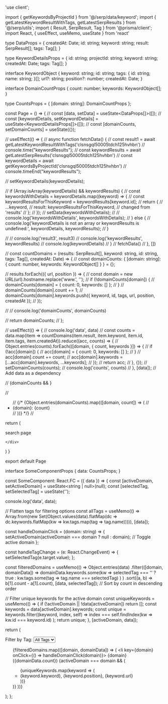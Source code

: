 'use client';

import { getKeywordsByProjectId } from '@/serp/data/keyword';
import { getLatestKeywordResultWithTags, getLatestSerpResults } from '@/serp/utils';
import { Result, SerpResult, Tag } from '@prisma/client';
import React, { useEffect, useMemo, useState } from 'react'

type DataProps = {
  createdAt: Date;
  id: string;
  keyword: string;
  result: SerpResult[];
  tags: Tag[];
}

type KeywordDetailsProps = {
  id: string;
  projectId: string;
  keyword: string;
  createdAt: Date;
  tags: Tag[];
}

interface KeywordObject {
  keyword: string;
  id: string;
  tags: { id: string; name: string; }[];
  url?: string;
  position?: number;
  createdAt: Date;
}

interface DomainCountProps {
  count: number;
  keywords: KeywordObject[];
}

type CountsProps = { [domain: string]: DomainCountProps };

const Page = () => {
  // const [data, setData] = useState<DataProps[]>([]);
  // const [keywordDetails, setKeywordDetails] = useState<KeywordDetailsProps[]>([]);
  // const [domainCounts, setDomainCounts] = useState<CountsProps>({});

  // useEffect(() => {
  //   async function fetchData() {
  //     const result1 = await getLatestKeywordResultWithTags('clsnsgql50005tdch125hvhbn')
  //     console.time("keywordResults");
  //     const keywordResults = await getLatestSerpResults('clsnsgql50005tdch125hvhbn')
  //     const keywordDetails = await getKeywordsByProjectId('clsnsgql50005tdch125hvhbn')
  //     console.timeEnd("keywordResults");

  //     setKeywordDetails(keywordDetails);

  //     if (Array.isArray(keywordDetails) && keywordResults) {
  //       const keywordsWithDetails = keywordDetails.map((keyword) => {
  //         const keywordResultsForThisKeyword = keywordResults[keyword.id];
  //         return {
  //           ...keyword,
  //           result: keywordResultsForThisKeyword, // changed from 'results'
  //         };
  //       });
  //       setData(keywordsWithDetails);
  //       // console.log('keywordsWithDetails', keywordsWithDetails);
  //     } else {
  //       console.log('keywordDetails is not an array or keywordResults is undefined:', keywordDetails, keywordResults);
  //     }

  //     //   console.log('result3', result3)
  //     console.log('keywordResults', keywordResults)
  //     console.log(keywordDetails)
  //   }
  //   fetchData()
  // }, [])

  // const countDomains = (results: SerpResult[], keyword: string, id: string, tags: Tag[], createdAt: Date) => {
  //   const domainCounts: { [domain: string]: { count: number, keywords: KeywordObject[] } } = {};

  //   results.forEach(({ url, position }) => {
  //     const domain = new URL(url).hostname.replace('www.', '');
  //     if (!domainCounts[domain]) {
  //       domainCounts[domain] = { count: 0, keywords: [] };
  //     }
  //     domainCounts[domain].count += 1;
  //     domainCounts[domain].keywords.push({ keyword, id, tags, url, position, createdAt });
  //   });

  //   // console.log('domainCounts', domainCounts)

  //   return domainCounts;
  // };

  // useEffect(() => {
  //   console.log('data', data)
  //   const counts = data.map(item => countDomains(item.result, item.keyword, item.id, item.tags, item.createdAt)).reduce((acc, counts) => {
  //     Object.entries(counts).forEach(([domain, { count, keywords }]) => {
  //       if (!acc[domain]) {
  //         acc[domain] = { count: 0, keywords: [] };
  //       }
  //       acc[domain].count += count;
  //       acc[domain].keywords = [...acc[domain].keywords, ...keywords];
  //     });
  //     return acc;
  //   }, {});
  //   setDomainCounts(counts);
  //   console.log('counts', counts)
  // }, [data]); // Add data as a dependency


  // {domainCounts && <SomeComponent data={domainCounts} />}

  // <ul>
  //   {/* {Object.entries(domainCounts).map(([domain, count]) => (
  //     <li key={domain}>{domain}: {count}</li>
  //   ))} */}
  // </ul>

  return (
    <div>search page
     
    </div>
  )
}

export default Page

interface SomeComponentProps {
  data: CountsProps;
}

const SomeComponent: React.FC<SomeComponentProps> = ({ data }) => {
  const [activeDomain, setActiveDomain] = useState<string | null>(null);
  const [selectedTag, setSelectedTag] = useState<string>('');

  console.log('data', data);

  // Flatten tags for filtering options
  const allTags = useMemo(() => Array.from(new Set(Object.values(data).flatMap(dc => dc.keywords.flatMap(kw => kw.tags.map(tag => tag.name))))), [data]);

  const handleDomainClick = (domain: string) => {
    setActiveDomain(activeDomain === domain ? null : domain); // Toggle active domain
  };

  const handleTagChange = (e: React.ChangeEvent<HTMLSelectElement>) => {
    setSelectedTag(e.target.value);
  };

  const filteredDomains = useMemo(() => Object.entries(data)
    .filter(([domain, domainData]) =>
      domainData.keywords.some(kw =>
        selectedTag === '' ? true : kw.tags.some(tag => tag.name === selectedTag)
      )
    )
    .sort((a, b) => b[1].count - a[1].count), [data, selectedTag]); // Sort by count in descending order

  // Filter unique keywords for the active domain
  const uniqueKeywords = useMemo(() => {
    if (!activeDomain || !data[activeDomain]) return [];
    const keywords = data[activeDomain].keywords;
    const unique = keywords.filter((keyword, index, self) =>
      index === self.findIndex(kw => kw.id === keyword.id)
    );
    return unique;
  }, [activeDomain, data]);

  return (
    <div>
      <div>
        <label>Filter by Tag: </label>
        <select value={selectedTag} onChange={handleTagChange}>
          <option value="">All Tags</option>
          {allTags.map(tag => (
            <option key={tag} value={tag}>{tag}</option>
          ))}
        </select>
      </div>
      <ul>
        {filteredDomains.map(([domain, domainData]) => (
          <li key={domain} onClick={() => handleDomainClick(domain)}>
            {domain} ({domainData.count})
            {activeDomain === domain && (
              <ul>
                {uniqueKeywords.map(keyword => (
                  <li key={keyword.id}>{keyword.keyword}, {keyword.position}, {keyword.url}</li>
                ))}
              </ul>
            )}
          </li>
        ))}
      </ul>
    </div>
  );
};